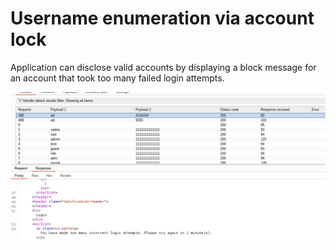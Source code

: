 # Username enumeration via account lock

Application can disclose valid accounts by displaying a block message for an account that took too many failed login attempts.

![image.png](Username%20enumeration%20via%20account%20lock%201eb021737a8980f8b2a1fc3dbc2d8d8f/image.png)